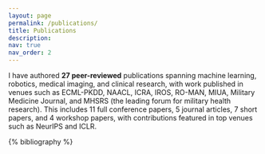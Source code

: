 ```yaml
---
layout: page
permalink: /publications/
title: Publications
description: 
nav: true
nav_order: 2
---
```


<!-- _pages/publications.md -->
I have authored **27 peer-reviewed** publications spanning machine learning, robotics, medical imaging, and clinical research, with work published in venues such as ECML-PKDD, NAACL, ICRA, IROS, RO-MAN, MIUA, Military Medicine Journal, and MHSRS (the leading forum for military health research). This includes 11 full conference papers, 5 journal articles, 7 short papers, and 4 workshop papers, with contributions featured in top venues such as NeurIPS and ICLR.
<div class="publications">

{% bibliography %}

</div>
